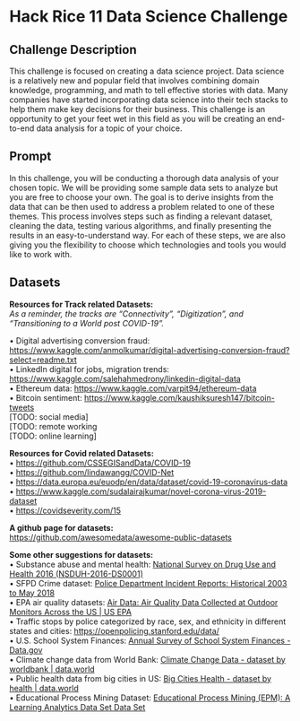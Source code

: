 # Hack Rice 11 Data Science Challenge

## Challenge Description
This challenge is focused on creating a data science project. Data science is a relatively new and popular field that involves combining domain knowledge, programming, and math to tell effective stories with data. Many companies have started incorporating data science into their tech stacks to help them make key decisions for their business. This challenge is an opportunity to get your feet wet in this field as you will be creating an end-to-end data analysis for a topic of your choice.

## Prompt
In this challenge, you will be conducting a thorough data analysis of your chosen topic. We will be providing some sample data sets to analyze but you are free to choose your own. The goal is to derive insights from the data that can be then used to address a problem related to one of these themes. This process involves steps such as finding a relevant dataset, cleaning the data, testing various algorithms, and finally presenting the results in an easy-to-understand way. For each of these steps, we are also giving you the flexibility to choose which technologies and tools you would like to work with.

## Datasets
**Resources for Track related Datasets:**\
*As a reminder, the tracks are “Connectivity”, “Digitization”, and “Transitioning to a World post COVID-19”.*

• Digital advertising conversion fraud: https://www.kaggle.com/anmolkumar/digital-advertising-conversion-fraud?select=readme.txt \
• LinkedIn digital for jobs, migration trends: https://www.kaggle.com/salehahmedrony/linkedin-digital-data \
• Ethereum data: https://www.kaggle.com/varpit94/ethereum-data \
• Bitcoin sentiment: https://www.kaggle.com/kaushiksuresh147/bitcoin-tweets \
[TODO: social media] \
[TODO: remote working \
[TODO: online learning]


**Resources for Covid related Datasets:**\
• https://github.com/CSSEGISandData/COVID-19 \
• https://github.com/lindawangg/COVID-Net \
• https://data.europa.eu/euodp/en/data/dataset/covid-19-coronavirus-data \
• https://www.kaggle.com/sudalairajkumar/novel-corona-virus-2019-dataset \
• https://covidseverity.com/15

**A github page for datasets:**\
https://github.com/awesomedata/awesome-public-datasets

**Some other suggestions for datasets:**\
• Substance abuse and mental health: [National Survey on Drug Use and Health 2016 (NSDUH-2016-DS0001)](https://www.datafiles.samhsa.gov/dataset/national-survey-drug-use-and-health-2016-nsduh-2016-ds0001)\
• SFPD Crime dataset: [Police Department Incident Reports: Historical 2003 to May 2018](https://data.sfgov.org/Public-Safety/Police-Department-Incident-Reports-Historical-2003/tmnf-yvry)\
• EPA air quality datasets: [Air Data: Air Quality Data Collected at Outdoor Monitors Across the US | US EPA](https://www.epa.gov/outdoor-air-quality-data)\
• Traffic stops by police categorized by race, sex, and ethnicity in different states and cities: https://openpolicing.stanford.edu/data/ \
• U.S. School System Finances: [Annual Survey of School System Finances - Data.gov](https://www.google.com/url?q=https://catalog.data.gov/dataset/annual-survey-of-school-system-finances&sa=D&source=editors&ust=1630284158946000&usg=AOvVaw3w3T9D0VWccURRkhGIBriv)\
• Climate change data from World Bank: [Climate Change Data - dataset by worldbank | data.world](https://data.world/worldbank/climate-change-data)\
• Public health data from big cities in US: [Big Cities Health - dataset by health | data.world](https://data.world/health/big-cities-health)\
• Educational Process Mining Dataset: [Educational Process Mining (EPM): A Learning Analytics Data Set Data Set](https://academictorrents.com/details/e24e083cc337695bb84a2b68707695579c0ab4d8)
